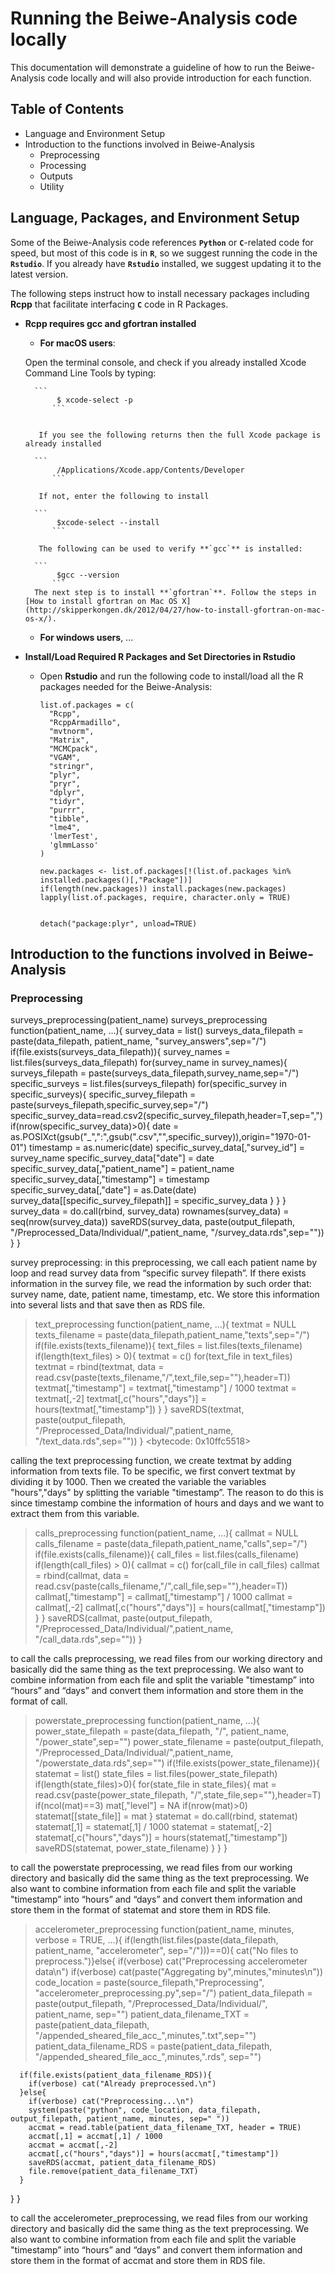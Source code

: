 # Running the Beiwe-Analysis code locally

This documentation will demonstrate a guideline of how to run the Beiwe-Analysis code locally and will also provide introduction for each function.

## Table of Contents
- Language and Environment Setup
- Introduction to the functions involved in Beiwe-Analysis
    - Preprocessing
    - Processing
    - Outputs
    - Utility 

## Language, Packages, and Environment Setup

Some of the Beiwe-Analysis code references **`Python`** or **`C`**-related code for speed, but most of this code is in **`R`**, so we suggest running the code in the **`Rstudio`**. If you already have **`Rstudio`** installed, we suggest updating it to the latest version.

The following steps instruct how to install necessary packages including **Rcpp** that facilitate interfacing **`C`** code in R Packages. 

- **Rcpp requires gcc and gfortran installed**
    - **For macOS users**:
         
	 Open the terminal console, and check if you already installed Xcode Command Line Tools by typing:
            
	    ```
             $ xcode-select -p
            ```
         
	 
         If you see the following returns then the full Xcode package is already installed
            
	    ```
             /Applications/Xcode.app/Contents/Developer
            ```
         
         If not, enter the following to install          
            
	    ```
             $xcode-select --install
            ```
         
         The following can be used to verify **`gcc`** is installed:            
            
	    ```
             $gcc --version
            ```
        The next step is to install **`gfortran`**. Follow the steps in [How to install gfortran on Mac OS X](http://skipperkongen.dk/2012/04/27/how-to-install-gfortran-on-mac-os-x/).
    
    - **For windows users**, ...

- **Install/Load Required R Packages and Set Directories in Rstudio**


    - Open **Rstudio** and run the following code to install/load all the R packages needed for the Beiwe-Analysis:
        ```
        list.of.packages = c(
          "Rcpp",
          "RcppArmadillo",
          "mvtnorm",
          "Matrix",
          "MCMCpack",
          "VGAM",
          "stringr",
          "plyr",
          "pryr",
          "dplyr",
          "tidyr",
          "purrr",
          "tibble",
          "lme4",
          'lmerTest',
          'glmmLasso'
        )

        new.packages <- list.of.packages[!(list.of.packages %in% installed.packages()[,"Package"])]
        if(length(new.packages)) install.packages(new.packages)
        lapply(list.of.packages, require, character.only = TRUE)


        detach("package:plyr", unload=TRUE)

        ```

## Introduction to the functions involved in Beiwe-Analysis
### Preprocessing

surveys_preprocessing(patient_name)
surveys_preprocessing
function(patient_name, ...){
  survey_data = list()
  surveys_data_filepath = paste(data_filepath, patient_name, "survey_answers",sep="/")
  if(file.exists(surveys_data_filepath)){
    survey_names = list.files(surveys_data_filepath)
    for(survey_name in survey_names){
      surveys_filepath = paste(surveys_data_filepath,survey_name,sep="/")
      specific_surveys = list.files(surveys_filepath)
      for(specific_survey in specific_surveys){
        specific_survey_filepath = paste(surveys_filepath,specific_survey,sep="/")
        specific_survey_data=read.csv2(specific_survey_filepath,header=T,sep=",")
        if(nrow(specific_survey_data)>0){
          date = as.POSIXct(gsub("_",":",gsub(".csv","",specific_survey)),origin="1970-01-01")
          timestamp = as.numeric(date)
          specific_survey_data[,"survey_id"]      = survey_name
          specific_survey_data["date"]            = date
          specific_survey_data[,"patient_name"]   = patient_name
          specific_survey_data[,"timestamp"]      = timestamp
          specific_survey_data[,"date"]           = as.Date(date)
          survey_data[[specific_survey_filepath]] = specific_survey_data
        }
      }
    }
  survey_data = do.call(rbind, survey_data)
  rownames(survey_data) = seq(nrow(survey_data))
  saveRDS(survey_data, paste(output_filepath, "/Preprocessed_Data/Individual/",patient_name, "/survey_data.rds",sep=""))
  }
}

survey preprocessing:
in this preprocessing, we call each patient name by loop and read survey data  from “specific survey filepath”. If there exists information in the survey file, we read the information by such order that: survey name, date, patient name, timestamp, etc. We store this information into several lists and that save then as RDS file.



> text_preprocessing
function(patient_name, ...){
  textmat = NULL
  texts_filename = paste(data_filepath,patient_name,"texts",sep="/")
  if(file.exists(texts_filename)){
    text_files = list.files(texts_filename)
    if(length(text_files) > 0){
		textmat = c()
		for(text_file in text_files)
			textmat = rbind(textmat, data = read.csv(paste(texts_filename,"/",text_file,sep=""),header=T))
		textmat[,"timestamp"] = textmat[,"timestamp"] / 1000
		textmat = textmat[,-2]
		textmat[,c("hours","days")] = hours(textmat[,"timestamp"])
    }
  }
  saveRDS(textmat, paste(output_filepath, "/Preprocessed_Data/Individual/",patient_name, "/text_data.rds",sep=""))
}
<bytecode: 0x10ffc5518>

calling the text preprocessing function, we create textmat by adding information from texts file. To be specific, we first convert textmat by dividing it by 1000. Then we created the variable the variables "hours","days" by splitting the variable  "timestamp”. The reason to do this is since timestamp combine the information of hours and days and we want to extract them from this variable. 

> calls_preprocessing
function(patient_name, ...){
  callmat = NULL
  calls_filename = paste(data_filepath,patient_name,"calls",sep="/")
  if(file.exists(calls_filename)){
    call_files = list.files(calls_filename)
    if(length(call_files) > 0){
		callmat = c()
		for(call_file in call_files)
			callmat = rbind(callmat, data = read.csv(paste(calls_filename,"/",call_file,sep=""),header=T))
		callmat[,"timestamp"] = callmat[,"timestamp"] / 1000
		callmat = callmat[,-2]
		callmat[,c("hours","days")] = hours(callmat[,"timestamp"])
    }
  }
  saveRDS(callmat, paste(output_filepath, "/Preprocessed_Data/Individual/",patient_name, "/call_data.rds",sep=""))
}

to call the calls preprocessing, we read files from our working directory and basically did the same thing as the text preprocessing. We also want to combine information from each file and split the variable "timestamp” into “hours” and “days” and convert them information and store them in the format of call.

> powerstate_preprocessing
function(patient_name, ...){
	power_state_filepath = paste(data_filepath, "/", patient_name, "/power_state",sep="")
	power_state_filename = paste(output_filepath, "/Preprocessed_Data/Individual/",patient_name, "/powerstate_data.rds",sep="")
	if(!file.exists(power_state_filename)){
	  statemat = list()
	  state_files = list.files(power_state_filepath)
	  if(length(state_files)>0){
		  for(state_file in state_files){
			mat = read.csv(paste(power_state_filepath, "/",state_file,sep=""),header=T)
			if(ncol(mat)==3) mat[,"level"] = NA
			if(nrow(mat)>0)
			  statemat[[state_file]] = mat
		  }
		  statemat = do.call(rbind, statemat)
		  statemat[,1] = statemat[,1] / 1000
		  statemat = statemat[,-2]
		  statemat[,c("hours","days")] = hours(statemat[,"timestamp"])
		  saveRDS(statemat, power_state_filename)
		}
	}
}

to call the powerstate preprocessing, we read files from our working directory and basically did the same thing as the text preprocessing. We also want to combine information from each file and split the variable "timestamp” into “hours” and “days” and convert them information and store them in the format of statemat and store them in RDS file.

> accelerometer_preprocessing
function(patient_name, minutes, verbose = TRUE, ...){
if(length(list.files(paste(data_filepath, patient_name, "accelerometer", sep="/")))==0){
  cat("No files to preprocess.")}else{
	  if(verbose) cat("Preprocessing accelerometer data\n")
	  if(verbose) cat(paste("Aggregating by",minutes,"minutes\n"))
	  code_location = paste(source_filepath,"Preprocessing", "accelerometer_preprocessing.py",sep="/")
	  patient_data_filepath = paste(output_filepath, "/Preprocessed_Data/Individual/", patient_name, sep="")
	  patient_data_filename_TXT = paste(patient_data_filepath, "/appended_sheared_file_acc_",minutes,".txt",sep="")
	  patient_data_filename_RDS = paste(patient_data_filepath, "/appended_sheared_file_acc_",minutes,".rds", sep="")
	  
	  if(file.exists(patient_data_filename_RDS)){
		if(verbose) cat("Already preprocessed.\n")
	  }else{
		if(verbose) cat("Preprocessing...\n")
		system(paste("python", code_location, data_filepath, output_filepath, patient_name, minutes, sep=" "))
		accmat = read.table(patient_data_filename_TXT, header = TRUE)
		accmat[,1] = accmat[,1] / 1000
		accmat = accmat[,-2]
		accmat[,c("hours","days")] = hours(accmat[,"timestamp"])
		saveRDS(accmat, patient_data_filename_RDS)
		file.remove(patient_data_filename_TXT)
	  }
  }
}

to call the accelerometer_preprocessing, we read files from our working directory and basically did the same thing as the text preprocessing. We also want to combine information from each file and split the variable "timestamp” into “hours” and “days” and convert them information and store them in the format of accmat and store them in RDS file.



